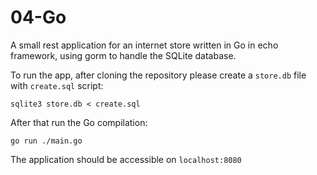 # 04-Go
A small rest application for an internet store written in Go in echo framework, using gorm to handle the SQLite database.

To run the app, after cloning the repository please create a `store.db` file with `create.sql` script:

`sqlite3 store.db < create.sql`

After that run the Go compilation:

`go run ./main.go`

The application should be accessible on `localhost:8080`


